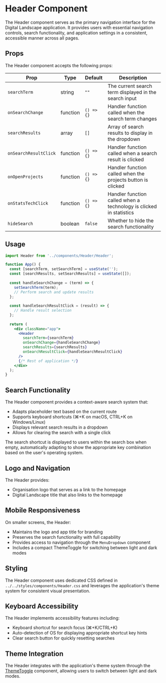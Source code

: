 # Header Component

The Header component serves as the primary navigation interface for the Digital Landscape application. It provides users with essential navigation controls, search functionality, and application settings in a consistent, accessible manner across all pages.

## Props

The Header component accepts the following props:

| Prop | Type | Default | Description |
|------|------|---------|-------------|
| `searchTerm` | string | `""` | The current search term displayed in the search input |
| `onSearchChange` | function | `() => {}` | Handler function called when the search term changes |
| `searchResults` | array | `[]` | Array of search results to display in the dropdown |
| `onSearchResultClick` | function | `() => {}` | Handler function called when a search result is clicked |
| `onOpenProjects` | function | `() => {}` | Handler function called when the projects button is clicked |
| `onStatsTechClick` | function | `() => {}` | Handler function called when a technology is clicked in statistics |
| `hideSearch` | boolean | `false` | Whether to hide the search functionality |

## Usage

```jsx
import Header from '../components/Header/Header';

function App() {
  const [searchTerm, setSearchTerm] = useState('');
  const [searchResults, setSearchResults] = useState([]);
  
  const handleSearchChange = (term) => {
    setSearchTerm(term);
    // Perform search and update results
  };
  
  const handleSearchResultClick = (result) => {
    // Handle result selection
  };
  
  return (
    <div className="app">
      <Header 
        searchTerm={searchTerm}
        onSearchChange={handleSearchChange}
        searchResults={searchResults}
        onSearchResultClick={handleSearchResultClick}
      />
      {/* Rest of application */}
    </div>
  );
}
```

## Search Functionality

The Header component provides a context-aware search system that:

- Adapts placeholder text based on the current route
- Supports keyboard shortcuts (⌘+K on macOS, CTRL+K on Windows/Linux)
- Displays relevant search results in a dropdown
- Allows for clearing the search with a single click

The search shortcut is displayed to users within the search box when empty, automatically adapting to show the appropriate key combination based on the user's operating system.

## Logo and Navigation

The Header provides:

- Organisation logo that serves as a link to the homepage
- Digital Landscape title that also links to the homepage

## Mobile Responsiveness

On smaller screens, the Header:

- Maintains the logo and app title for branding
- Preserves the search functionality with full capability
- Provides access to navigation through the `MenuDropdown` component
- Includes a compact ThemeToggle for switching between light and dark modes

## Styling

The Header component uses dedicated CSS defined in `../../styles/components/Header.css` and leverages the application's theme system for consistent visual presentation.

## Keyboard Accessibility

The Header implements accessibility features including:

- Keyboard shortcut for search focus (⌘+K/CTRL+K)
- Auto-detection of OS for displaying appropriate shortcut key hints
- Clear search button for quickly resetting searches

## Theme Integration

The Header integrates with the application's theme system through the [ThemeToggle](/components/themeToggle) component, allowing users to switch between light and dark modes.
